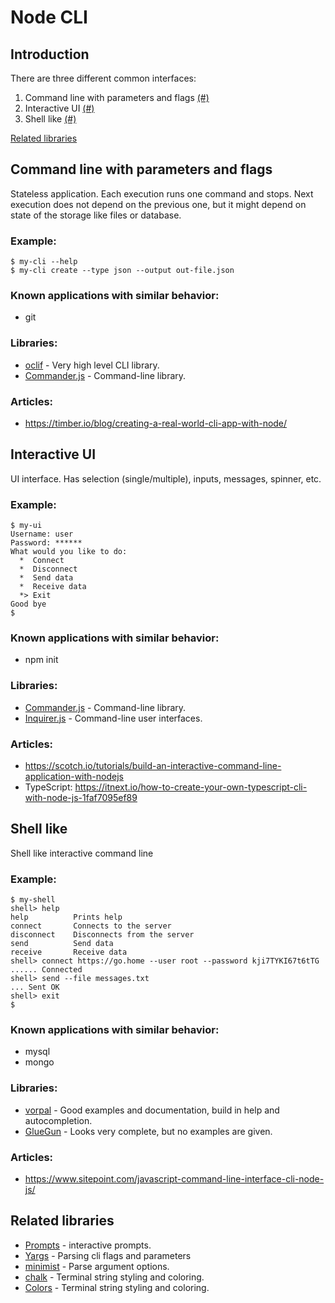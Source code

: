 # Node CLI

## Introduction
There are three different common interfaces:
1. Command line with parameters and flags [(#)](#command-line-with-parameters-and-flags)
2. Interactive UI [(#)](#interactive-ui)
3. Shell like [(#)](#shell-like)

[Related libraries](#related-libraries)

## Command line with parameters and flags
Stateless application. Each execution runs one command and stops. Next execution does not depend on the previous one, but it might depend on state of the storage like files or database.

### Example:
```
$ my-cli --help
$ my-cli create --type json --output out-file.json
```
### Known applications with similar behavior:
* git

### Libraries:
* [oclif](https://oclif.io/) - Very high level CLI library.
* [Commander.js](https://www.npmjs.com/package/commander) - Command-line library.

### Articles:
* https://timber.io/blog/creating-a-real-world-cli-app-with-node/

## Interactive UI
UI interface. Has selection (single/multiple), inputs, messages, spinner, etc. 

### Example:
```
$ my-ui
Username: user
Password: ******
What would you like to do:
  *  Connect
  *  Disconnect
  *  Send data
  *  Receive data
  *> Exit
Good bye
$
```
### Known applications with similar behavior:
* npm init

### Libraries:
* [Commander.js](https://www.npmjs.com/package/commander) - Command-line library.
* [Inquirer.js](https://www.npmjs.com/package/inquirer) - Command-line user interfaces.

### Articles:
* https://scotch.io/tutorials/build-an-interactive-command-line-application-with-nodejs
* TypeScript: https://itnext.io/how-to-create-your-own-typescript-cli-with-node-js-1faf7095ef89

## Shell like
Shell like interactive command line

### Example:
```
$ my-shell
shell> help
help          Prints help
connect       Connects to the server
disconnect    Disconnects from the server
send          Send data
receive       Receive data
shell> connect https://go.home --user root --password kji7TYKI67t6tTG
...... Connected
shell> send --file messages.txt
... Sent OK
shell> exit
$
```
### Known applications with similar behavior:
* mysql
* mongo

### Libraries:
* [vorpal](http://vorpal.js.org/) - Good examples and documentation, build in help and autocompletion.
* [GlueGun](https://infinitered.github.io/gluegun/) - Looks very complete, but no examples are given.
### Articles:
* https://www.sitepoint.com/javascript-command-line-interface-cli-node-js/

## Related libraries
* [Prompts](https://www.npmjs.com/package/prompts) - interactive prompts.
* [Yargs](https://www.npmjs.com/package/yargs) - Parsing cli flags and parameters
* [minimist](https://www.npmjs.com/package/minimist) - Parse argument options.
* [chalk](https://www.npmjs.com/package/chalk) - Terminal string styling and coloring.
* [Colors](https://www.npmjs.com/package/colors) - Terminal string styling and coloring.
